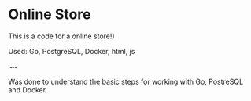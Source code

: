 ﻿# Online Store

This is a code for a online store!)

Used: Go, PostgreSQL, Docker, html, js

~~

Was done to understand the basic steps for working with Go, PostreSQL and Docker
